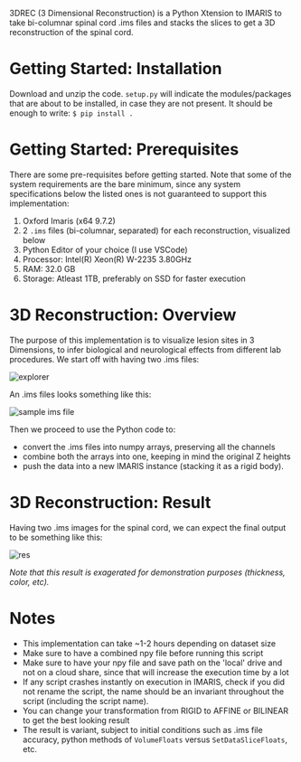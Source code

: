 3DREC (3 Dimensional Reconstruction) is a Python Xtension to IMARIS to take bi-columnar spinal cord .ims files and stacks the slices to get a 3D reconstruction of the spinal cord.

# Getting Started: Installation

Download and unzip the code. ```setup.py``` will indicate the modules/packages that are about to be installed, in case they are not present. It should be enough to write: ```$ pip install .``` 

# Getting Started: Prerequisites

There are some pre-requisites before getting started. Note that some of the system requirements are the bare minimum, since any system specifications below the listed ones is not guaranteed to support this implementation:

1. Oxford Imaris (x64 9.7.2)
2. 2 ```.ims``` files (bi-columnar, separated) for each reconstruction, visualized below 
3. Python Editor of your choice (I use VSCode)
4. Processor: Intel(R) Xeon(R) W-2235 3.80GHz
5. RAM: 32.0 GB
6. Storage: Atleast 1TB, preferably on SSD for faster execution

# 3D Reconstruction: Overview

The purpose of this implementation is to visualize lesion sites in 3 Dimensions, to infer biological and neurological effects from different lab procedures. We start off with having two .ims files: 

![explorer](https://user-images.githubusercontent.com/68968629/168905811-db79815e-010b-48c9-a7b0-04318f96898a.JPG)

An .ims files looks something like this:


![sample ims file](https://user-images.githubusercontent.com/68968629/168905842-e0040874-4636-4b08-8370-27fab98a6459.JPG)


Then we proceed to use the Python code to:

* convert the .ims files into numpy arrays, preserving all the channels 
* combine both the arrays into one, keeping in mind the original Z heights
* push the data into a new IMARIS instance (stacking it as a rigid body).

# 3D Reconstruction: Result

Having two .ims images for the spinal cord, we can expect the final output to be something like this:

![res](https://user-images.githubusercontent.com/68968629/168905856-8c28a495-1fdd-4b86-932d-1d4827e38875.gif)


*Note that this result is exagerated for demonstration purposes (thickness, color, etc).*

# Notes

* This implementation can take ~1-2 hours depending on dataset size
* Make sure to have a combined npy file before running this script
* Make sure to have your npy file and save path on the 'local' drive and not on a cloud share, since that will increase the execution time by a lot
* If any script crashes instantly on execution in IMARIS, check if you did not rename the script, the name should be an invariant throughout the script (including the script name).
* You can change your transformation from RIGID to AFFINE or BILINEAR to get the best looking result
* The result is variant, subject to initial conditions such as .ims file accuracy, python methods of ```VolumeFloats``` versus ```SetDataSliceFloats```, etc.


